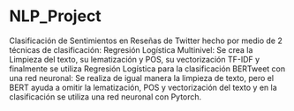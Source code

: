 # NLP_Project

Clasificación de Sentimientos en Reseñas de Twitter hecho por medio de 2 técnicas de clasificación: 
Regresión Logística Multinivel: Se crea la Limpieza del texto, su lematización y POS, su vectorización TF-IDF y finalmente se utiliza Regresión Logística para la clasificación 
BERTweet con una red neuronal: Se realiza de igual manera la limpieza de texto, pero el BERT ayuda a omitir la lematización, POS y vectorización del texto y en la clasificación se utiliza una red neuronal con Pytorch.
